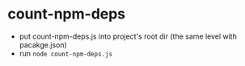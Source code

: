 # count-npm-deps
- put count-npm-deps.js into project's root dir (the same level with pacakge.json)
- run `node count-npm-deps.js`
